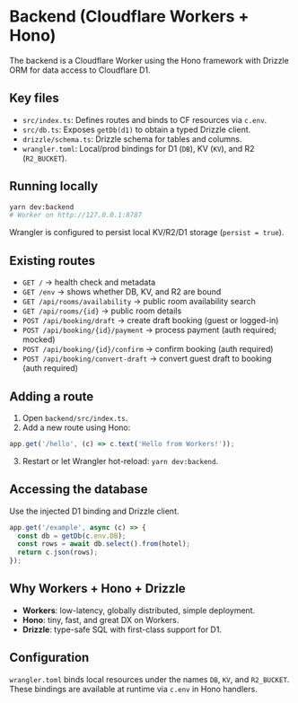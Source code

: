 # Backend (Cloudflare Workers + Hono)

The backend is a Cloudflare Worker using the Hono framework with Drizzle ORM for data access to Cloudflare D1.

## Key files

- `src/index.ts`: Defines routes and binds to CF resources via `c.env`.
- `src/db.ts`: Exposes `getDb(d1)` to obtain a typed Drizzle client.
- `drizzle/schema.ts`: Drizzle schema for tables and columns.
- `wrangler.toml`: Local/prod bindings for D1 (`DB`), KV (`KV`), and R2 (`R2_BUCKET`).

## Running locally

```bash
yarn dev:backend
# Worker on http://127.0.0.1:8787
```

Wrangler is configured to persist local KV/R2/D1 storage (`persist = true`).

## Existing routes

- `GET /` → health check and metadata
- `GET /env` → shows whether DB, KV, and R2 are bound
- `GET /api/rooms/availability` → public room availability search
- `GET /api/rooms/{id}` → public room details
- `POST /api/booking/draft` → create draft booking (guest or logged-in)
- `POST /api/booking/{id}/payment` → process payment (auth required; mocked)
- `POST /api/booking/{id}/confirm` → confirm booking (auth required)
- `POST /api/booking/convert-draft` → convert guest draft to booking (auth required)

## Adding a route

1. Open `backend/src/index.ts`.
2. Add a new route using Hono:

```ts
app.get('/hello', (c) => c.text('Hello from Workers!'));
```

3. Restart or let Wrangler hot-reload: `yarn dev:backend`.

## Accessing the database

Use the injected D1 binding and Drizzle client.

```ts
app.get('/example', async (c) => {
  const db = getDb(c.env.DB);
  const rows = await db.select().from(hotel);
  return c.json(rows);
});
```

## Why Workers + Hono + Drizzle

- **Workers**: low-latency, globally distributed, simple deployment.
- **Hono**: tiny, fast, and great DX on Workers.
- **Drizzle**: type-safe SQL with first-class support for D1.

## Configuration

`wrangler.toml` binds local resources under the names `DB`, `KV`, and `R2_BUCKET`. These bindings are available at runtime via `c.env` in Hono handlers.

